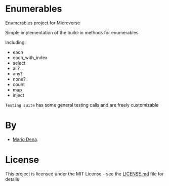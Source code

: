 # Enumerables
Enumerables project for Microverse

Simple implementation of the build-in methods for enumerables

Including:

* each
* each_with_index
* select
* all?
* any?
* none?
* count
* map
* inject

`Testing suite` has some general testing calls and are freely customizable

# By

* [Mario Dena](https://github.com/MarioDena).

# License

This project is licensed under the MIT License - see the [LICENSE.md](LICENSE.md) file for details
